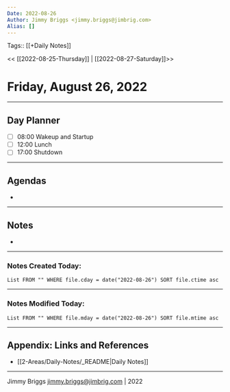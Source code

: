 ```yaml
---
Date: 2022-08-26
Author: Jimmy Briggs <jimmy.briggs@jimbrig.com>
Alias: []
---
```

Tags:: [[+Daily Notes]]

<< [[2022-08-25-Thursday]] | [[2022-08-27-Saturday]]>>

# Friday, August 26, 2022

---
## Day Planner

- [ ] 08:00 Wakeup and Startup
- [ ] 12:00 Lunch
- [ ] 17:00 Shutdown

---
## Agendas
-

---
## Notes
-

---
### Notes Created Today:

```dataview
List FROM "" WHERE file.cday = date("2022-08-26") SORT file.ctime asc
```

---
### Notes Modified Today:

```dataview
List FROM "" WHERE file.mday = date("2022-08-26") SORT file.mtime asc
```

***

## Appendix: Links and References

- [[2-Areas/Daily-Notes/_README|Daily Notes]]

***

Jimmy Briggs <jimmy.briggs@jimbrig.com> | 2022
